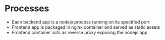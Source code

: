 # Processes

- Each backend app is a nodejs process running on its specified port
- Frontend app is packaged in nginx container and served as static assets
- Frontend container acts as reverse proxy exposing the nodejs app
